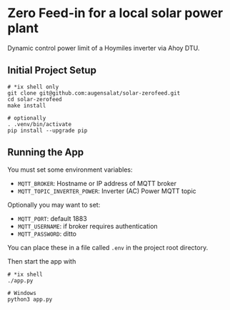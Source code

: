 # Zero Feed-in for a local solar power plant

Dynamic control power limit of a Hoymiles inverter via Ahoy DTU.

## Initial Project Setup

```shell
# *ix shell only
git clone git@github.com:augensalat/solar-zerofeed.git
cd solar-zerofeed
make install

# optionally
. .venv/bin/activate
pip install --upgrade pip
```

## Running the App

You must set some environment variables:

- `MQTT_BROKER`: Hostname or IP address of MQTT broker
- `MQTT_TOPIC_INVERTER_POWER`: Inverter (AC) Power MQTT topic

Optionally you may want to set:

- `MQTT_PORT`: default 1883
- `MQTT_USERNAME`: if broker requires authentication
- `MQTT_PASSWORD`: ditto

You can place these in a file called `.env` in the project root directory.

Then start the app with

```shell
# *ix shell
./app.py

# Windows
python3 app.py
```
